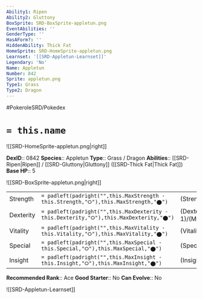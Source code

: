```yaml
---
Ability1: Ripen
Ability2: Gluttony
BoxSprite: SRD-BoxSprite-appletun.png
EventAbilities: ''
GenderType: ''
HasAForm?: ''
HiddenAbility: Thick Fat
HomeSprite: SRD-HomeSprite-appletun.png
Learnset: '[[SRD-Appletun-Learnset]]'
Legendary: 'No'
Name: Appletun
Number: 842
Sprite: appletun.png
Type1: Grass
Type2: Dragon
---
```


#PokeroleSRD/Pokedex

# `= this.name`

![[SRD-HomeSprite-appletun.png|right]]

**DexID**:: 0842
**Species**:: Appletun
**Type**:: Grass / Dragon
**Abilities**:: [[SRD-Ripen|Ripen]] / [[SRD-Gluttony|Gluttony]] ([[SRD-Thick Fat|Thick Fat]])
**Base HP**:: 5

![[SRD-BoxSprite-appletun.png|right]]

|           |                                                                                        |                                          |
| --------- | -------------------------------------------------------------------------------------- | ---------------------------------------- |
| Strength  | `= padleft(padright("",this.MaxStrength - this.Strength,"⭘"),this.MaxStrength,"⬤")`    | (Strength::2)/(MaxStrength::5)   |
| Dexterity | `= padleft(padright("",this.MaxDexterity - this.Dexterity,"⭘"),this.MaxDexterity,"⬤")` | (Dexterity:: 1)/(MaxDexterity::3) |
| Vitality  | `= padleft(padright("",this.MaxVitality - this.Vitality,"⭘"),this.MaxVitality,"⬤")`    | (Vitality::2)/(MaxVitality::5)   |
| Special   | `= padleft(padright("",this.MaxSpecial - this.Special,"⭘"),this.MaxSpecial,"⬤")`       | (Special::3)/(MaxSpecial::6)     |
| Insight   | `= padleft(padright("",this.MaxInsight - this.Insight,"⭘"),this.MaxInsight,"⬤")`       | (Insight::2)/(MaxInsight::5)     |

**Recommended Rank**:: Ace
**Good Starter**:: No
**Can Evolve**:: No

![[SRD-Appletun-Learnset]]